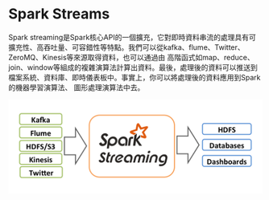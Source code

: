 # Spark Streams

Spark streaming是Spark核心API的一個擴充，它對即時資料串流的處理具有可擴充性、高吞吐量、可容錯性等特點。我們可以從kafka、flume、Twitter、 ZeroMQ、Kinesis等來源取得資料，也可以通過由 高階函式如map、reduce、join、window等組成的複雜演算法計算出資料。最後，處理後的資料可以推送到檔案系統、資料庫、即時儀表板中。事實上，你可以將處理後的資料應用到Spark的機器學習演算法、 圖形處理演算法中去。

![](images/streaming-arch.png)







